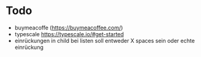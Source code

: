 # Todo

- buymeacoffe (https://buymeacoffee.com/)
- typescale https://typescale.io/#get-started
- einrückungen in child bei listen soll entweder X spaces sein oder echte einrückung